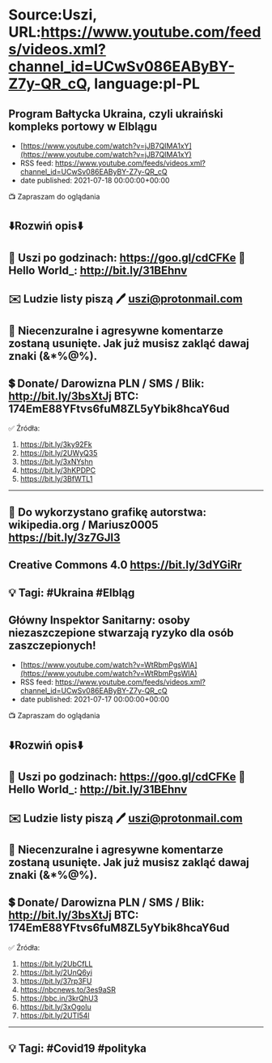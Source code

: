 # Source:Uszi, URL:https://www.youtube.com/feeds/videos.xml?channel_id=UCwSv086EAByBY-Z7y-QR_cQ, language:pl-PL

## Program Bałtycka Ukraina, czyli ukraiński kompleks portowy w Elblągu
 - [https://www.youtube.com/watch?v=jJB7QIMA1xY](https://www.youtube.com/watch?v=jJB7QIMA1xY)
 - RSS feed: https://www.youtube.com/feeds/videos.xml?channel_id=UCwSv086EAByBY-Z7y-QR_cQ
 - date published: 2021-07-18 00:00:00+00:00

📺 Zapraszam do oglądania

⬇️Rozwiń opis⬇️
------------------------------------------------------------
👀 Uszi po godzinach: https://goo.gl/cdCFKe
👀 Hello World_: http://bit.ly/31BEhnv
------------------------------------------------------------
✉️ Ludzie listy piszą 
🖊️ uszi@protonmail.com
------------------------------------------------------------
👺 Niecenzuralne i agresywne komentarze zostaną usunięte.  Jak już musisz zakląć dawaj znaki (&*%@%).
------------------------------------------------------------
💲 Donate/ Darowizna
PLN / SMS / Blik: http://bit.ly/3bsXtJj
BTC: 174EmE88YFtvs6fuM8ZL5yYbik8hcaY6ud
-------------------------------------------------------------
✅ Źródła:
1. https://bit.ly/3ky92Fk
2. https://bit.ly/2UWyQ35
3. https://bit.ly/3xNYshn
4. https://bit.ly/3hKPDPC
5. https://bit.ly/3BfWTL1
---------------------------------------------------------------
🎴 Do wykorzystano grafikę autorstwa: 
wikipedia.org / Mariusz0005
https://bit.ly/3z7GJl3
---
Creative Commons 4.0
https://bit.ly/3dYGiRr
---------------------------------------------------------------
💡 Tagi: #Ukraina #Elbląg
--------------------------------------------------------------

## Główny Inspektor Sanitarny: osoby niezaszczepione stwarzają ryzyko dla osób zaszczepionych!
 - [https://www.youtube.com/watch?v=WtRbmPgsWlA](https://www.youtube.com/watch?v=WtRbmPgsWlA)
 - RSS feed: https://www.youtube.com/feeds/videos.xml?channel_id=UCwSv086EAByBY-Z7y-QR_cQ
 - date published: 2021-07-17 00:00:00+00:00

📺 Zapraszam do oglądania

⬇️Rozwiń opis⬇️
------------------------------------------------------------
👀 Uszi po godzinach: https://goo.gl/cdCFKe
👀 Hello World_: http://bit.ly/31BEhnv
------------------------------------------------------------
✉️ Ludzie listy piszą 
🖊️ uszi@protonmail.com
------------------------------------------------------------
👺 Niecenzuralne i agresywne komentarze zostaną usunięte.  Jak już musisz zakląć dawaj znaki (&*%@%).
------------------------------------------------------------
💲 Donate/ Darowizna
PLN / SMS / Blik: http://bit.ly/3bsXtJj
BTC: 174EmE88YFtvs6fuM8ZL5yYbik8hcaY6ud
-------------------------------------------------------------
✅ Źródła:
1. https://bit.ly/2UbCfLL
2. https://bit.ly/2UnQ6yi
3. https://bit.ly/37rp3FU
4. https://nbcnews.to/3es9aSR
5. https://bbc.in/3krQhU3
6. https://bit.ly/3xOgoIu
7. https://bit.ly/2UTI54l
---------------------------------------------------------------
💡 Tagi: #Covid19 #polityka
--------------------------------------------------------------

